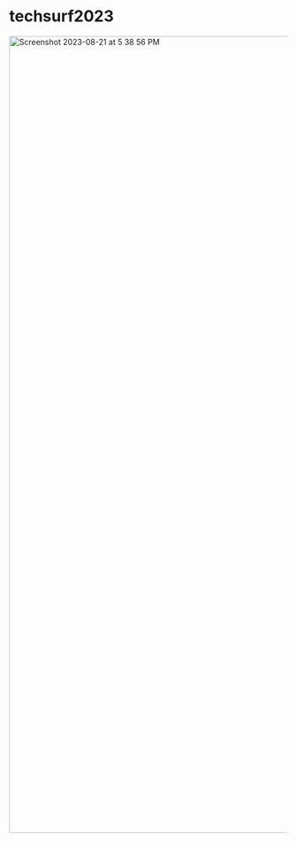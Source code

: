 # techsurf2023
<img width="1440" alt="Screenshot 2023-08-21 at 5 38 56 PM" src="https://github.com/huntermarchi/techsurf2023/assets/95737632/29c1d355-c77f-4597-a6c4-64a075671124">

